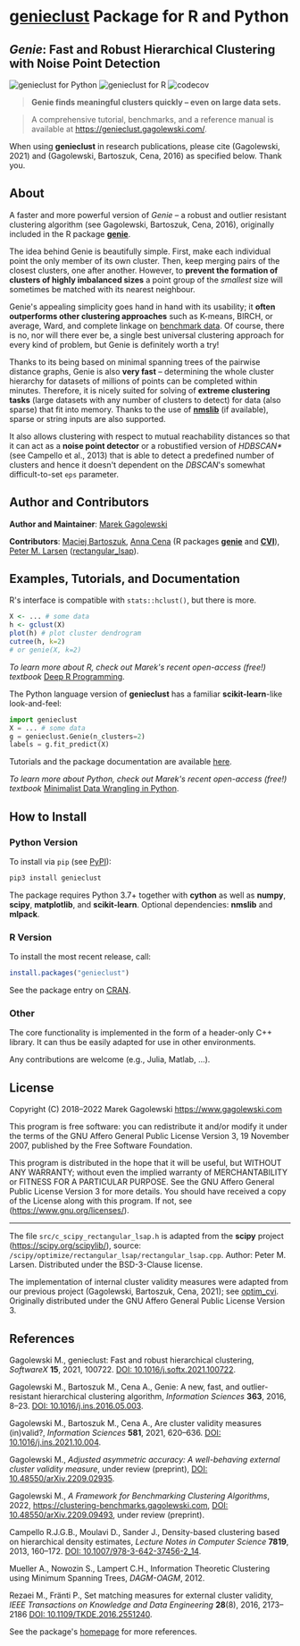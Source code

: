 # [**genieclust**](https://genieclust.gagolewski.com/) Package for R and Python

## *Genie*: Fast and Robust Hierarchical Clustering with Noise Point Detection


![genieclust for Python](https://github.com/gagolews/genieclust/workflows/genieclust%20for%20Python/badge.svg)
![genieclust for R](https://github.com/gagolews/genieclust/workflows/genieclust%20for%20R/badge.svg)
![codecov](https://codecov.io/gh/gagolews/genieclust/branch/master/graph/badge.svg)


> **Genie finds meaningful clusters quickly – even on large data sets.**

> A comprehensive tutorial, benchmarks, and a reference manual is available
at <https://genieclust.gagolewski.com/>.

When using **genieclust** in research publications, please
cite (Gagolewski, 2021) and (Gagolewski, Bartoszuk, Cena, 2016)
as specified below. Thank you.


## About

A faster and more powerful version of *Genie* – a robust and outlier
resistant clustering algorithm (see Gagolewski, Bartoszuk, Cena, 2016),
originally included in the R package
[**genie**](https://CRAN.R-project.org/package=genie).

The idea behind Genie is beautifully simple. First, make each individual
point the only member of its own cluster. Then, keep merging pairs
of the closest clusters, one after another. However, to **prevent
the formation of clusters of highly imbalanced sizes** a point group of
the *smallest* size will sometimes be matched with its nearest neighbour.

Genie's appealing simplicity goes hand in hand with its usability;
it **often outperforms other clustering approaches**
such as K-means, BIRCH, or average, Ward, and complete linkage
on [benchmark data](https://github.com/gagolews/clustering-benchmarks/).
Of course, there is no, nor will there ever be, a single best
universal clustering approach for every kind of problem, but Genie
is definitely worth a try!

Thanks to its being based on minimal spanning trees of the pairwise distance
graphs, Genie is also **very fast** – determining the whole cluster hierarchy
for datasets of millions of points can be completed within minutes. Therefore,
it is nicely suited for solving of **extreme clustering tasks** (large datasets
with any number of clusters to detect) for data (also sparse) that fit into
memory. Thanks to the use of [**nmslib**](https://github.com/nmslib/nmslib)
(if available), sparse or string inputs are also supported.

It also allows clustering with respect to mutual reachability distances
so that it can act as a **noise point detector** or a
robustified version of *HDBSCAN\**  (see Campello et al., 2013)
that is able to detect a predefined
number of clusters and hence it doesn't dependent on the *DBSCAN*'s somewhat
difficult-to-set `eps` parameter.



## Author and Contributors

**Author and Maintainer**: [Marek Gagolewski](https://www.gagolewski.com)

**Contributors**:
[Maciej Bartoszuk](http://bartoszuk.rexamine.com),
[Anna Cena](https://cena.rexamine.com) (R packages
[**genie**](https://CRAN.R-project.org/package=genie)
and [**CVI**](https://github.com/gagolews/optim_cvi)),
[Peter M. Larsen](https://github.com/pmla/)
([rectangular_lsap](https://github.com/scipy/scipy/blob/main/scipy/optimize/rectangular_lsap/rectangular_lsap.cpp)).




## Examples, Tutorials, and Documentation

R's interface is compatible with `stats::hclust()`, but there is more.

```r
X <- ... # some data
h <- gclust(X)
plot(h) # plot cluster dendrogram
cutree(h, k=2)
# or genie(X, k=2)
```


*To learn more about R, check out Marek's recent open-access (free!) textbook*
[Deep R Programming](https://deepr.gagolewski.com/).



The Python language version of **genieclust** has a familiar
**scikit-learn**-like look-and-feel:

```python
import genieclust
X = ... # some data
g = genieclust.Genie(n_clusters=2)
labels = g.fit_predict(X)
```

Tutorials and the package documentation are available
[here](https://genieclust.gagolewski.com/).

*To learn more about Python, check out Marek's recent open-access (free!) textbook*
[Minimalist Data Wrangling in Python](https://datawranglingpy.gagolewski.com/).


## How to Install


### Python Version



To install via `pip` (see [PyPI](https://pypi.org/project/genieclust/)):

```bash
pip3 install genieclust
```

The package requires Python 3.7+ together with **cython** as well as
**numpy**, **scipy**, **matplotlib**, and **scikit-learn**.
Optional dependencies: **nmslib** and **mlpack**.







### R Version


To install the most recent release, call:

```r
install.packages("genieclust")
```

See the package entry on
[CRAN](https://CRAN.R-project.org/package=genieclust).




### Other

The core functionality is implemented in the form of a header-only
C++ library. It can thus be easily adapted for use in
other environments.

Any contributions are welcome (e.g., Julia, Matlab, ...).




## License

Copyright (C) 2018–2022 Marek Gagolewski <https://www.gagolewski.com>

This program is free software: you can redistribute it and/or modify it
under the terms of the GNU Affero General Public License Version 3, 19
November 2007, published by the Free Software Foundation.

This program is distributed in the hope that it will be useful, but
WITHOUT ANY WARRANTY; without even the implied warranty of
MERCHANTABILITY or FITNESS FOR A PARTICULAR PURPOSE. See the GNU Affero
General Public License Version 3 for more details. You should have
received a copy of the License along with this program. If not, see
(https://www.gnu.org/licenses/).

--------------

The file `src/c_scipy_rectangular_lsap.h` is adapted from the
**scipy** project (https://scipy.org/scipylib/), source:
`/scipy/optimize/rectangular_lsap/rectangular_lsap.cpp`.
Author: Peter M. Larsen. Distributed under the BSD-3-Clause license.

The implementation of internal cluster validity measures
were adapted from our previous project (Gagolewski, Bartoszuk, Cena, 2021);
see [optim_cvi](https://github.com/gagolews/optim_cvi).
Originally distributed under the GNU Affero General Public License Version 3.


## References

Gagolewski M., genieclust: Fast and robust hierarchical clustering,
*SoftwareX* **15**, 2021, 100722.
[DOI: 10.1016/j.softx.2021.100722](https://doi.org/10.1016/j.softx.2021.100722).

Gagolewski M., Bartoszuk M., Cena A., Genie: A new, fast, and
outlier-resistant hierarchical clustering algorithm, *Information
Sciences* **363**, 2016, 8–23.
[DOI: 10.1016/j.ins.2016.05.003](https://doi.org/10.1016/j.ins.2016.05.003).

Gagolewski M., Bartoszuk M., Cena A., Are cluster validity measures (in)valid?,
*Information Sciences* **581**, 2021, 620–636.
[DOI: 10.1016/j.ins.2021.10.004](https://doi.org/10.1016/j.ins.2021.10.004).

Gagolewski M., *Adjusted asymmetric accuracy: A well-behaving external
cluster validity measure*, under review (preprint),
[DOI: 10.48550/arXiv.2209.02935](https://doi.org/10.48550/arXiv.2209.02935).

Gagolewski M., *A Framework for Benchmarking Clustering Algorithms*,
2022, <https://clustering-benchmarks.gagolewski.com>,
[DOI: 10.48550/arXiv.2209.09493](https://doi.org/10.48550/arXiv.2209.09493),
under review (preprint).

Campello R.J.G.B., Moulavi D., Sander J.,
Density-based clustering based on hierarchical density estimates,
*Lecture Notes in Computer Science* **7819**, 2013, 160–172.
[DOI: 10.1007/978-3-642-37456-2_14](https://doi.org/10.1007/978-3-642-37456-2_14).

Mueller A., Nowozin S., Lampert C.H., Information Theoretic Clustering
using Minimum Spanning Trees, *DAGM-OAGM*, 2012.

Rezaei M., Fränti P., Set matching measures for external cluster validity,
*IEEE Transactions on Knowledge and Data Engineering* **28**(8), 2016,
2173–2186 [DOI: 10.1109/TKDE.2016.2551240](https://doi.org/10.1109/TKDE.2016.2551240).

See the package's [homepage](https://genieclust.gagolewski.com) for more
references.
